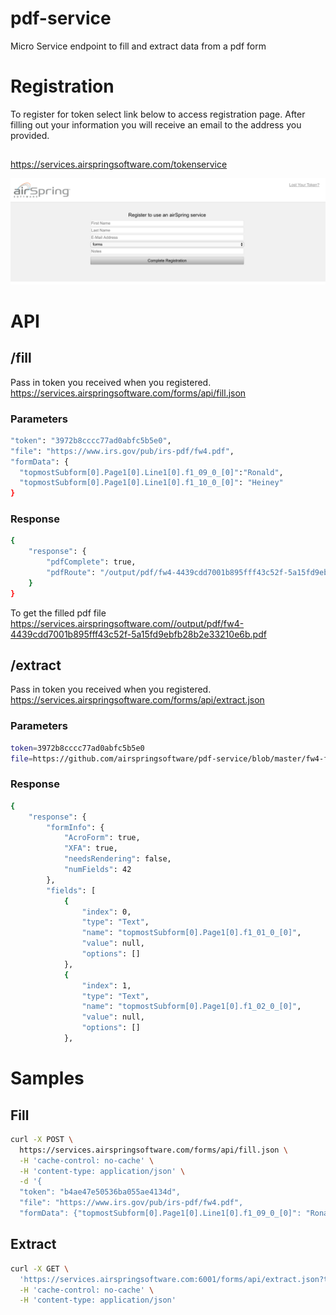 # pdf-service
Micro Service endpoint to fill and extract data from a pdf form

# Registration
To register for token select link below to access registration page. After filling out your information you will 
receive an email to the address you provided.
## 
https://services.airspringsoftware.com/tokenservice

![Registration Page](https://github.com/airspringsoftware/pdf-service/blob/master/Screen%20Shot%202017-08-25%20at%209.15.56%20AM.png)

# API

## /fill

Pass in token you received when you registered.
https://services.airspringsoftware.com/forms/api/fill.json

### Parameters
```sh
"token": "3972b8cccc77ad0abfc5b5e0",
"file": "https://www.irs.gov/pub/irs-pdf/fw4.pdf",
"formData": {
  "topmostSubform[0].Page1[0].Line1[0].f1_09_0_[0]":"Ronald",
  "topmostSubform[0].Page1[0].Line1[0].f1_10_0_[0]": "Heiney"
}
```

### Response
```sh
{
    "response": {
        "pdfComplete": true,
        "pdfRoute": "/output/pdf/fw4-4439cdd7001b895fff43c52f-5a15fd9ebfb28b2e33210e6b.pdf"
    }
}
``` 
To get the filled pdf file 
https://services.airspringsoftware.com//output/pdf/fw4-4439cdd7001b895fff43c52f-5a15fd9ebfb28b2e33210e6b.pdf

## /extract

Pass in token you received when you registered.
https://services.airspringsoftware.com/forms/api/extract.json

### Parameters
```sh
token=3972b8cccc77ad0abfc5b5e0
file=https://github.com/airspringsoftware/pdf-service/blob/master/fw4-filled.pdf?raw=true
```  

### Response
```sh
{
    "response": {
        "formInfo": {
            "AcroForm": true,
            "XFA": true,
            "needsRendering": false,
            "numFields": 42
        },
        "fields": [
            {
                "index": 0,
                "type": "Text",
                "name": "topmostSubform[0].Page1[0].f1_01_0_[0]",
                "value": null,
                "options": []
            },
            {
                "index": 1,
                "type": "Text",
                "name": "topmostSubform[0].Page1[0].f1_02_0_[0]",
                "value": null,
                "options": []
            },
``` 

# Samples

## Fill
```sh
curl -X POST \
  https://services.airspringsoftware.com/forms/api/fill.json \
  -H 'cache-control: no-cache' \
  -H 'content-type: application/json' \
  -d '{ 
  "token": "b4ae47e50536ba055ae4134d",
  "file": "https://www.irs.gov/pub/irs-pdf/fw4.pdf",
  "formData": {"topmostSubform[0].Page1[0].Line1[0].f1_09_0_[0]": "Ronald","topmostSubform[0].Page1[0].Line1[0].f1_10_0_[0]": "Heiney"}}'
```
## Extract
```sh
curl -X GET \
  'https://services.airspringsoftware.com:6001/forms/api/extract.json?token=3972b8cccc77ad0abfc5b5e0&file=https%3A%2F%2Fgithub.com%2Fairspringsoftware%2Fpdf-service%2Fblob%2Fmaster%2Ffw4-filled.pdf%3Fraw%3Dtrue' \
  -H 'cache-control: no-cache' \
  -H 'content-type: application/json'
```

